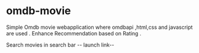 # omdb-movie
Simple Omdb movie webapplication where omdbapi ,html,css and javascript are used . Enhance Recommendation based on Rating .

Search movies in search bar -- launch link--
